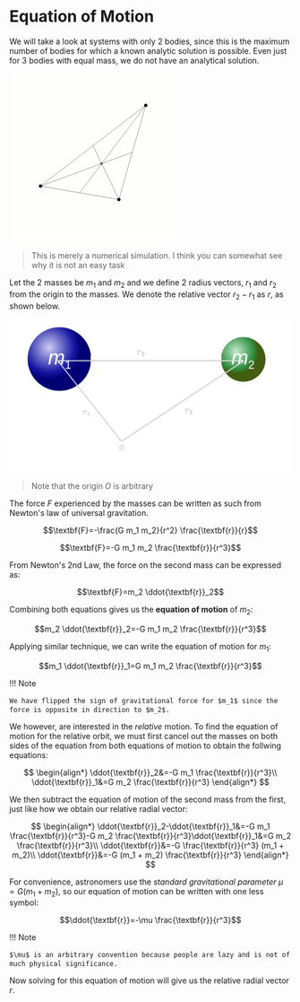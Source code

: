 # Equation of Motion

We will take a look at systems with only 2 bodies, since this is the maximum number of bodies for which a known analytic solution is possible. Even just for 3 bodies with equal mass, we do not have an analytical solution.

![](../img/3body.gif)

> This is merely a numerical simulation. I think you can somewhat see why it is not an easy task

Let the 2 masses be $m_1$ and $m_2$ and we define 2 radius vectors, $r_1$ and $r_2$ from the origin to the masses. We denote the relative vector $r_2 - r_1$ as $r$, as shown below.

![](../img/eqnofmotion.png)

> Note that the origin $O$ is arbitrary

The force $F$ experienced by the masses can be written as such from Newton's law of universal gravitation.

$$\textbf{F}=-\frac{G m_1 m_2}{r^2} \frac{\textbf{r}}{r}$$

$$\textbf{F}=-G m_1 m_2 \frac{\textbf{r}}{r^3}$$

From Newton's 2nd Law, the force on the second mass can be expressed as:

$$\textbf{F}=m_2 \ddot{\textbf{r}}_2$$

Combining both equations gives us the **equation of motion** of $m_2$:

$$m_2 \ddot{\textbf{r}}_2=-G m_1 m_2 \frac{\textbf{r}}{r^3}$$

Applying similar technique, we can write the equation of motion for $m_1$:

$$m_1 \ddot{\textbf{r}}_1=G m_1 m_2 \frac{\textbf{r}}{r^3}$$

!!! Note

    We have flipped the sign of gravitational force for $m_1$ since the force is opposite in direction to $m_2$.

We however, are interested in the _relative_ motion. To find the equation of motion for the relative orbit, we must first cancel out the masses on both sides of the equation from both equations of motion to obtain the follwing equations:

$$
\begin{align*}
\ddot{\textbf{r}}_2&=-G m_1 \frac{\textbf{r}}{r^3}\\
\ddot{\textbf{r}}_1&=G m_2 \frac{\textbf{r}}{r^3}
\end{align*}
$$

We then subtract the equation of motion of the second mass from the first, just like how we obtain our relative radial vector:

$$
\begin{align*}
\ddot{\textbf{r}}_2-\ddot{\textbf{r}}_1&=-G m_1 \frac{\textbf{r}}{r^3}-G m_2 \frac{\textbf{r}}{r^3}\ddot{\textbf{r}}_1&=G m_2 \frac{\textbf{r}}{r^3}\\
\ddot{\textbf{r}}&=-G \frac{\textbf{r}}{r^3} (m_1 + m_2)\\
\ddot{\textbf{r}}&=-G (m_1 + m_2) \frac{\textbf{r}}{r^3}
\end{align*}
$$

For convenience, astronomers use the _standard gravitational parameter_ $\mu = G (m_1+m_2)$, so our equation of motion can be written with one less symbol:

$$\ddot{\textbf{r}}=-\mu \frac{\textbf{r}}{r^3}$$

!!! Note

    $\mu$ is an arbitrary convention because people are lazy and is not of much physical significance.

Now solving for this equation of motion will give us the relative radial vector $r$.

